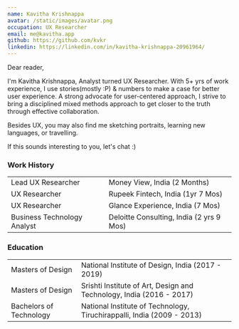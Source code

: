 ```yaml
---
name: Kavitha Krishnappa
avatar: /static/images/avatar.png
occupation: UX Researcher
email: me@kavitha.app
github: https://github.com/kvkr
linkedin: https://linkedin.com/in/kavitha-krishnappa-20961964/
---
```


Dear reader,

I'm Kavitha Krishnappa, Analyst turned UX Researcher.
With 5+ yrs of work experience, I use stories(mostly :P) & numbers to make a case for better user experience.
A strong advocate for user-centered approach, I strive to bring a disciplined mixed methods approach to get closer to the truth through effective collaboration.

Besides UX, you may also find me sketching portraits, learning new languages, or travelling.

If this sounds interesting to you, let's chat :)

### Work History

|                             |                                          |
| --------------------------- | ---------------------------------------- |
| Lead UX Researcher          | Money View, India (2 Months)             |
| UX Researcher               | Rupeek Fintech, India (1yr 7 Mos)        |
| UX Researcher               | Glance Experience, India (7 Mos)         |
| Business Technology Analyst | Deloitte Consulting, India (2 yrs 9 Mos) |

### Education

|                         |                                                                        |
| ----------------------- | ---------------------------------------------------------------------- |
| Masters of Design       | National Institute of Design, India (2017 - 2019)                      |
| Masters of Design       | Srishti Institute of Art, Design and Technology, India (2016 - 2017)   |
| Bachelors of Technology | National Institute of Technology, Tiruchirappalli, India (2009 - 2013) |
